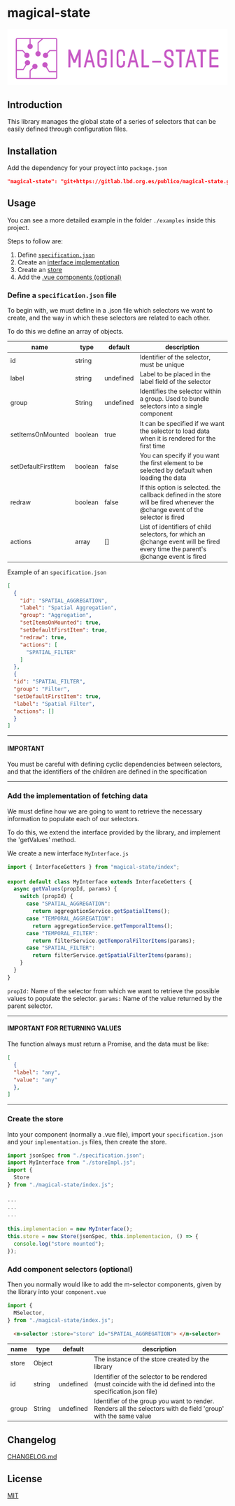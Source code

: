 # magical-state

![plot](./assets/logo.png)

## Introduction

This library manages the global state of a series of selectors that can be easily defined through configuration files.

## Installation

Add the dependency for your proyect into `package.json`

```json
"magical-state": "git+https://gitlab.lbd.org.es/publico/magical-state.git"
```

## Usage

You can see a more detailed example in the folder `./examples` inside this project.

Steps to follow are:

1. Define [`specification.json`](###Define-a-`specification.json`-file)
2. Create an [interface implementation](###Add-the-implementation-of-fetching-data)
3. Create an [store](###Create-the-store)
4. Add the [.vue components (optional)](###Add-component-selectors-(optional))

### Define a `specification.json` file

To begin with, we must define in a .json file which selectors we want to create, and the way in which these selectors are related to each other.

To do this we define an array of objects.

| name                | type    | default   | description                                                                                                                     |
|---------------------|---------|-----------|---------------------------------------------------------------------------------------------------------------------------------|
| id                  | string  |           | Identifier of the selector, must be unique                                                                                      |
| label               | string  | undefined | Label to be placed in the label field of the selector                                                                           |
| group               | String  | undefined | Identifies the selector within a group. Used to bundle selectors into a single component                                        |
| setItemsOnMounted   | boolean | true      | It can be specified if we want the selector to load data when it is rendered for the first time                                 |
| setDefaultFirstItem | boolean | false     | You can specify if you want the first element to be selected by default when loading the data                                   |
| redraw              | boolean | false     | If this option is selected. the callback defined in the store will be fired whenever the @change event of the selector is fired |
| actions             | array   | []        | List of identifiers of child selectors, for which an @change event will be fired every time the parent's @change event is fired |

Example of an `specification.json`

```json
[
  {
    "id": "SPATIAL_AGGREGATION",
    "label": "Spatial Aggregation",
    "group": "Aggregation",
    "setItemsOnMounted": true,
    "setDefaultFirstItem": true,
    "redraw": true,
    "actions": [
      "SPATIAL_FILTER"
    ]
  },
  {
  "id": "SPATIAL_FILTER",
  "group": "Filter",
  "setDefaultFirstItem": true,
  "label": "Spatial Filter",
  "actions": []
  }
]
```

---

#### **IMPORTANT**

You must be careful with defining cyclic dependencies between selectors, and that the identifiers of the children are defined in the specification

---

### Add the implementation of fetching data

We must define how we are going to want to retrieve the necessary information to populate each of our selectors.

To do this, we extend the interface provided by the library, and implement the 'getValues' method.

We create a new interface `MyInterface.js`

```js
import { InterfaceGetters } from "magical-state/index";

export default class MyInterface extends InterfaceGetters {
  async getValues(propId, params) {
    switch (propId) {
      case "SPATIAL_AGGREGATION":
        return aggregationService.getSpatialItems();
      case "TEMPORAL_AGGREGATION":
        return aggregationService.getTemporalItems();
      case "TEMPORAL_FILTER":
        return filterService.getTemporalFilterItems(params);
      case "SPATIAL_FILTER":
        return filterService.getSpatialFilterItems(params);
    }
  }
}
```

`propId:` Name of the selector from which we want to retrieve the possible values ​​to populate the selector.
`params:` Name of the value returned by the parent selector.

---

#### **IMPORTANT FOR RETURNING VALUES**

The function always must return a Promise, and the data must be like:

```json
[
  {
  "label": "any",
  "value": "any"
  },
]
```

---

### Create the store

Into your component (normally a .vue file), import your `specification.json` and your `implementation.js` files, then create the store.

```js
import jsonSpec from "./specification.json";
import MyInterface from "./storeImpl.js";
import {
  Store
} from "./magical-state/index.js";

...
...
...

this.implementacion = new MyInterface();
this.store = new Store(jsonSpec, this.implementacion, () => {
  console.log("store mounted");
});
```

### Add component selectors (optional)

Then you normally would like to add the m-selector components, given by the library into your `component.vue`

```js
import {
  MSelector,
} from "./magical-state/index.js";
```

```html
  <m-selector :store="store" id="SPATIAL_AGGREGATION"> </m-selector>
```

| name                | type    | default   | description                                                                                                                     |
|---------------------|---------|-----------|---------------------------------------------------------------------------------------------------------------------------------|
| store               | Object  |           | The instance of the store created by the library                                                                                |
| id                  | string  | undefined | Identifier of the selector to be rendered (must coincide with the id defined into the specification.json file)                  |
| group               | String  | undefined | Identifier of the group you want to render. Renders all the selectors with de field 'group' with the same value                 |

## Changelog

[CHANGELOG.md](https://gitlab.lbd.org.es/proyectos-sig/magical-state/-/blob/main/CHANGELOG)

## License

[MIT](http://opensource.org/licenses/MIT)
